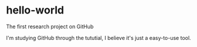 # hello-world
The first research project on GitHub

I'm studying GitHub through the tututial, I believe it's just a easy-to-use tool.
